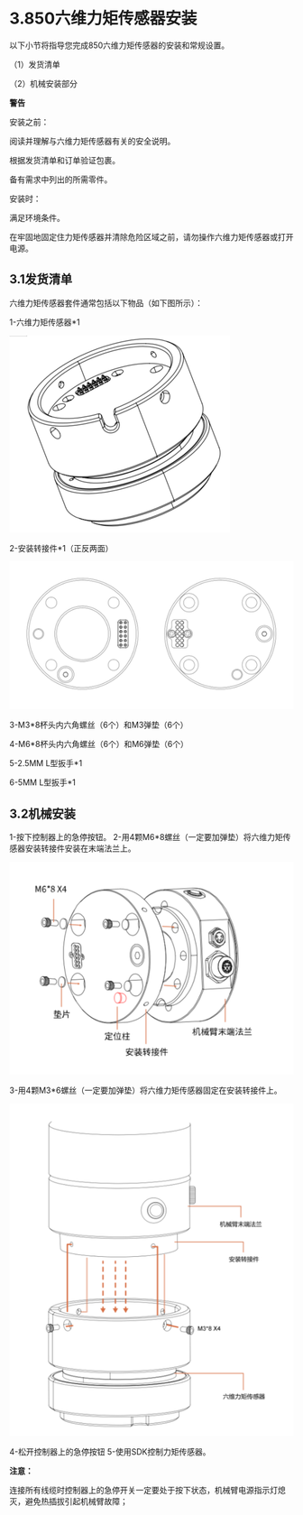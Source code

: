﻿
# 3.**850六维力矩传感器安装**


以下小节将指导您完成850六维力矩传感器的安装和常规设置。

（1）发货清单

（2）机械安装部分

**警告**

安装之前：

阅读并理解与六维力矩传感器有关的安全说明。

根据发货清单和订单验证包裹。

备有需求中列出的所需零件。

安装时：

满足环境条件。

在牢固地固定住力矩传感器并清除危险区域之前，请勿操作六维力矩传感器或打开电源。






## 3.1**发货清单**
六维力矩传感器套件通常包括以下物品（如下图所示）：

1-六维力矩传感器\*1

![](assets/img_8.png)

2-安装转接件\*1（正反两面）

![](assets/img_9.png)

3-M3\*8杯头内六角螺丝（6个）和M3弹垫（6个）

4-M6\*8杯头内六角螺丝（6个）和M6弹垫（6个）

5-2.5MM L型扳手\*1

6-5MM L型扳手\*1

## 3.2**机械安装**

1-按下控制器上的急停按钮。
2-用4颗M6\*8螺丝（一定要加弹垫）将六维力矩传感器安装转接件安装在末端法兰上。

![](assets/img_10.png)


3-用4颗M3\*6螺丝（一定要加弹垫）将六维力矩传感器固定在安装转接件上。

![](assets/img_11.png)

4-松开控制器上的急停按钮
5-使用SDK控制力矩传感器。      

**注意：**

连接所有线缆时控制器上的急停开关一定要处于按下状态，机械臂电源指示灯熄灭，避免热插拔引起机械臂故障； 

